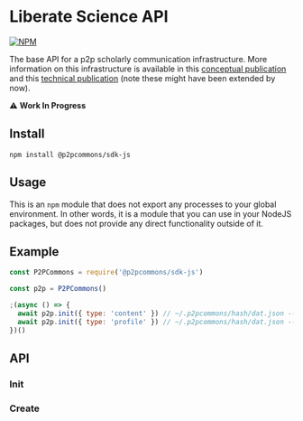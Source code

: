 # Liberate Science API

[![NPM](https://nodei.co/npm/libscie-api.png)](https://npmjs.org/package/libscie-api)

The base API for a p2p scholarly communication infrastructure. More
information on this infrastructure is available in this [conceptual
publication](https://doi.org/10.3390/publications6020021) and this
[technical publication](https://chartgerink.github.io/2018dat-com/)
(note these might have been extended by now).

:warning: **Work In Progress**

## Install

`npm install @p2pcommons/sdk-js`

## Usage

This is an `npm` module that does not export any processes to your
global environment. In other words, it is a module that you can use in
your NodeJS packages, but does not provide any direct functionality
outside of it.

## Example

```javascript
const P2PCommons = require('@p2pcommons/sdk-js')

const p2p = P2PCommons()

;(async () => {
  await p2p.init({ type: 'content' }) // ~/.p2pcommons/hash/dat.json --> type: content
  await p2p.init({ type: 'profile' }) // ~/.p2pcommons/hash/dat.json --> type: profile
})()
```

## API

### Init

### Create


